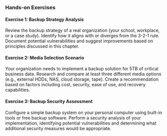 
### Hands-on Exercises

#### Exercise 1: Backup Strategy Analysis
Review the backup strategy of a real organization (your school, workplace, or a case study). Identify how it aligns with or diverges from the 3-2-1 rule. Document potential vulnerabilities and suggest improvements based on principles discussed in this chapter.

#### Exercise 2: Media Selection Scenario
Your organization needs to implement a backup solution for 5TB of critical business data. Research and compare at least three different media options (e.g., external HDDs, NAS, cloud storage, tape). Create a recommendation based on factors including cost, security, ease of use, and recovery capabilities.

#### Exercise 3: Backup Security Assessment
Configure a simple backup system on your personal computer using built-in tools or free backup software. Perform a security analysis of your implementation, identifying potential vulnerabilities and determining what additional security measures would be appropriate.
